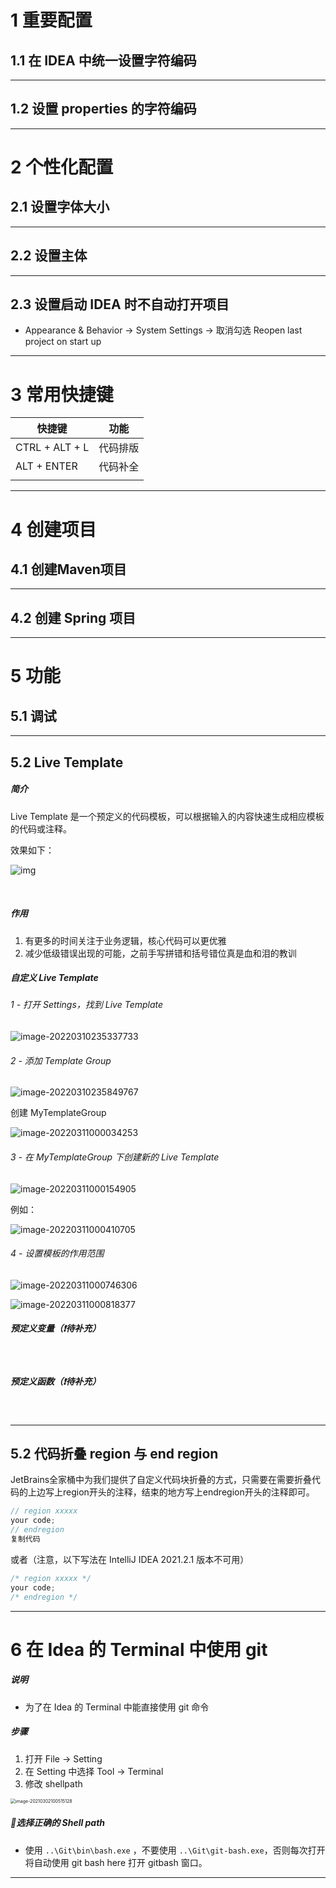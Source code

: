 # 1	重要配置

## 1.1	在 IDEA 中统一设置字符编码

---



## 1.2	设置 properties 的字符编码

---



# 2	个性化配置

## 2.1	设置字体大小



---



## 2.2	设置主体

---



## 2.3	设置启动 IDEA 时不自动打开项目

- Appearance & Behavior → System Settings → 取消勾选 Reopen last project on start up

---



# 3	常用快捷键

| 快捷键         | 功能     |
| -------------- | -------- |
| CTRL + ALT + L | 代码排版 |
| ALT + ENTER    | 代码补全 |
|                |          |

---



# 4	创建项目

## 4.1	创建Maven项目



---



## 4.2	创建 Spring 项目

---



# 5	功能

## 5.1	调试

---

## 5.2	Live Template

##### 简介

Live Template 是一个预定义的代码模板，可以根据输入的内容快速生成相应模板的代码或注释。

效果如下：

![img](img/webp.webp)

<br>

##### 作用

1. 有更多的时间关注于业务逻辑，核心代码可以更优雅
2. 减少低级错误出现的可能，之前手写拼错和括号错位真是血和泪的教训



##### 自定义 Live Template

###### 1 - 打开 Settings，找到 Live Template

![image-20220310235337733](img/image-20220310235337733.png)

###### 2 - 添加 Template Group

![image-20220310235849767](img/image-20220310235849767.png)

创建 MyTemplateGroup

![image-20220311000034253](img/image-20220311000034253.png)

###### 3 - 在 MyTemplateGroup 下创建新的 Live Template

![image-20220311000154905](img/image-20220311000154905.png)

例如：

![image-20220311000410705](img/image-20220311000410705.png)

###### 4 - 设置模板的作用范围

![image-20220311000746306](img/image-20220311000746306.png)

![image-20220311000818377](img/image-20220311000818377.png)

##### 预定义变量（❗待补充）

<br>

##### 预定义函数（❗待补充）

<br>

---



## 5.2	代码折叠 region 与 end region

JetBrains全家桶中为我们提供了自定义代码块折叠的方式，只需要在需要折叠代码的上边写上region开头的注释，结束的地方写上endregion开头的注释即可。

```c
// region xxxxx
your code;
// endregion
复制代码
```

或者（注意，以下写法在 IntelliJ IDEA 2021.2.1 版本不可用）

```java
/* region xxxxx */
your code;
/* endregion */
```

---





# 6	在 Idea 的 Terminal 中使用 git

##### 说明

- 为了在 Idea 的 Terminal 中能直接使用 git 命令

##### 步骤

1. 打开 File → Setting
2. 在 Setting 中选择 Tool → Terminal
3. 修改 shellpath

<img src="img/image-20210302100515128.png" alt="image-20210302100515128" style="zoom: 50%;" />

##### 📌选择正确的 Shell path

- 使用 `..\Git\bin\bash.exe` ，不要使用 `..\Git\git-bash.exe`，否则每次打开将自动使用 git bash here 打开 gitbash 窗口。

---

